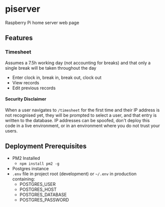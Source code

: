 # piserver
Raspberry Pi home server web page

## Features
### Timesheet
Assumes a 7.5h working day (not accounting for breaks) and that only a single break will be taken throughout the day
- Enter clock in, break in, break out, clock out
- View records
- Edit previous records

#### Security Disclaimer
When a user navigates to `/timesheet` for the first time and their IP address is not recognised yet, they will be prompted to select a user, and that entry is written to the database. IP addresses can be spoofed, don't deploy this code in a live environment, or in an environment where you do not trust your users.

## Deployment Prerequisites
- PM2 Installed
  - `npm install pm2 -g`
- Postgres instance
- `.env` file in project root (development) or `~/.env` in production containing:
  - POSTGRES_USER
  - POSTGRES_HOST
  - POSTGRES_DATABASE
  - POSTGRES_PASSWORD
